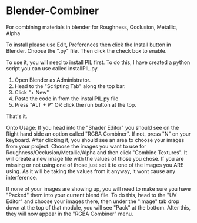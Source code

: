# Blender-Combiner
For combining materials in blender for Roughness, Occlusion, Metallic, Alpha

To install please use Edit, Preferences then click the Install button in Blender. Choose the ".py" file. Then click the check box to enable.


To use it, you will need to install PIL first. To do this, I have created a python script you can use called installPIL.py.
1. Open Blender as Administrator.
2. Head to the "Scripting Tab" along the top bar.
3. Click "+ New"
4. Paste the code in from the installPIL.py file
5. Press "ALT + P" OR click the run button at the top. 

That's it.

Onto Usage:
If you head into the "Shader Editor" you should see on the Right hand side an option called "RGBA Combiner". If not, press "N" on your keyboard. 
After clicking it, you should see an area to choose your images from your project. Choose the images you want to use for Roughness/Occlusion/Metallic/Alpha and then click "Combine Textures". It will create a new image file with the values of those you chose.
If you are missing or not using one of those just set it to one of the images you ARE using. As it will be taking the values from it anyway, it wont cause any interference.

If none of your images are showing up, you will need to make sure you have "Packed" them into your current blend file. To do this, head to the "UV Editor" and choose your images there, then under the "Image" tab drop down at the top of that module, you will see "Pack" at the bottom.
After this, they will now appear in the "RGBA Combiner" menu.
